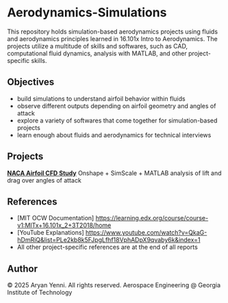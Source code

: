 # Aerodynamics-Simulations
This repository holds simulation-based aerodynamics projects using fluids and aerodynamics principles learned in 16.101x Intro to Aerodynamics.
The projects utilize a multitude of skills and softwares, such as CAD, computational fluid dynamics, analysis with MATLAB, and other project-specific skills.

## Objectives
- build simulations to understand airfoil behavior within fluids
- observe different outputs depending on airfoil geometry and angles of attack
- explore a variety of softwares that come together for simulation-based projects
- learn enough about fluids and aerodynamics for technical interviews

## Projects
**[NACA Airfoil CFD Study](./Project1_NACA_Airfoil_CFD)**
Onshape + SimScale + MATLAB analysis of lift and drag over angles of attack

## References
- [MIT OCW Documentation] https://learning.edx.org/course/course-v1:MITx+16.101x_2+3T2018/home
- [YouTube Explanations] https://www.youtube.com/watch?v=QkaG-hDmRiQ&list=PLe2kb8k5FJpgLfhf18VphADpX9qvaby6k&index=1
- All other project-specific references are at the end of all reports

## Author
© 2025 Aryan Yenni. All rights reserved.
Aerospace Engineering @ Georgia Institute of Technology
